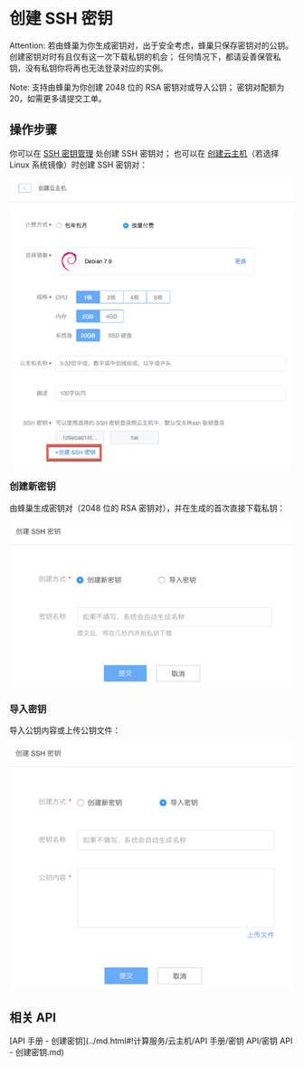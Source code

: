 # 创建 SSH 密钥

<span>Attention:</span>
若由蜂巢为你生成密钥对，出于安全考虑，蜂巢只保存密钥对的公钥。创建密钥对时有且仅有这一次下载私钥的机会；
任何情况下，都请妥善保管私钥，没有私钥你将再也无法登录对应的实例。

<span>Note:</span>
支持由蜂巢为你创建 2048 位的 RSA 密钥对或导入公钥；
密钥对配额为 20，如需更多请提交工单。

## 操作步骤

你可以在 [SSH 密钥管理](https://c.163.com/dashboard#/m/sshkeys/) 处创建 SSH 密钥对；
也可以在 [创建云主机](../md.html#!计算服务/云主机/使用指南/实例/创建云主机.md)（若选择 Linux 系统镜像）时创建 SSH 密钥对：

![](../../image/使用指南-密钥和密钥-创建密钥.png)

### 创建新密钥

由蜂巢生成密钥对（2048 位的 RSA 密钥对），并在生成的首次直接下载私钥：

![](../../image/使用指南-密钥和密钥-创建密钥-创建新密钥.png)


### 导入密钥

导入公钥内容或上传公钥文件：

![](../../image/使用指南-密钥和密钥-创建密钥-导入密钥.png)

## 相关 API

[API 手册 - 创建密钥](../md.html#!计算服务/云主机/API 手册/密钥 API/密钥 API - 创建密钥.md)